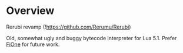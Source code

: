 # Overview

Rerubi revamp (!https://github.com/Rerumu/Rerubi)

Old, somewhat ugly and buggy bytecode interpreter for Lua 5.1. Prefer [FiOne](https://github.com/Rerumu/FiOne) for future work.
